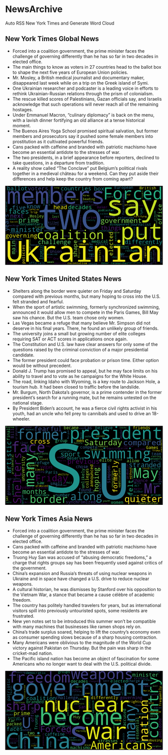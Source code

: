 # NewsArchive
Auto RSS New York Times and Generate Word Cloud

## New York Times Global News
* Forced into a coalition government, the prime minister faces the challenge of governing differently than he has so far in two decades in elected office.
* The main things to know as voters in 27 countries head to the ballot box to shape the next five years of European Union policies.
* Mr. Mosley, a British medical journalist and documentary maker, disappeared last week while on a trip on the Greek island of Symi.
* One Ukrainian researcher and podcaster is a leading voice in efforts to rethink Ukrainian-Russian relations through the prism of colonialism.
* The rescue killed scores of Palestinians, Gazan officials say, and Israelis acknowledge that such operations will never reach all of the remaining hostages.
* Under Emmanuel Macron, “culinary diplomacy” is back on the menu, with a lavish dinner fortifying an old alliance at a tense historical moment.
* The Buenos Aires Yoga School promised spiritual salvation, but former members and prosecutors say it pushed some female members into prostitution as it cultivated powerful friends.
* Cans packed with caffeine and branded with patriotic machismo have become an essential antidote to the stresses of war.
* The two presidents, in a brief appearance before reporters, declined to take questions, in a departure from tradition.
* A reality show called “The Conclave” put Belgium’s political rivals together in a medieval château for a weekend. Can they put aside their differences and help keep the country from coming apart?

![Global](./global.png)
## New York Times United States News
* Shelters along the border were quieter on Friday and Saturday compared with previous months, but many hoping to cross into the U.S. felt stranded and fearful.
* When the sport of artistic swimming, formerly synchronized swimming, announced it would allow men to compete in the Paris Games, Bill May saw his chance. But the U.S. team chose only women.
* Las Vegas became a refuge that many believe Mr. Simpson did not deserve in his final years. There, he found an unlikely group of friends.
* The university joins a small but growing number of elite colleges requiring SAT or ACT scores in applications once again.
* The Constitution and U.S. law have clear answers for only some of the questions raised by the criminal conviction of a major presidential candidate.
* The former president could face probation or prison time. Either option would be without precedent.
* Donald J. Trump has promised to appeal, but he may face limits on his ability to travel and to vote as he campaigns for the White House.
* The road, linking Idaho with Wyoming, is a key route to Jackson Hole, a tourism hub. It had been closed to traffic before the landslide.
* Mr. Burgum, North Dakota’s governor, is a prime contender in the former president’s search for a running mate, but he remains untested on the national stage.
* By President Biden’s account, he was a fierce civil rights activist in his youth, had an uncle who fell prey to cannibals and used to drive an 18-wheeler.

![US](./usnews.png)
## New York Times Asia News
* Forced into a coalition government, the prime minister faces the challenge of governing differently than he has so far in two decades in elected office.
* Cans packed with caffeine and branded with patriotic machismo have become an essential antidote to the stresses of war.
* Truong Huy San was accused of “abusing democratic freedoms,” a charge that rights groups say has been frequently used against critics of the government.
* China’s expansion and Russia’s threats of using nuclear weapons in Ukraine and in space have changed a U.S. drive to reduce nuclear weapons.
* A cultural historian, he was dismisses by Stanford over his opposition to the Vietnam War, a stance that became a cause célèbre of academic freedom.
* The country has politely handled travelers for years, but as international visitors spill into previously untouristed spots, some residents are frustrated.
* New yen notes set to be introduced this summer won’t be compatible with many machines that businesses like ramen shops rely on.
* China’s trade surplus soared, helping to lift the country’s economy even as consumer spending slows because of a sharp housing contraction.
* Many Americans were oblivious to the magnitude of the World Cup victory against Pakistan on Thursday. But the pain was sharp in the cricket-mad nation.
* The Pacific island nation has become an object of fascination for some Americans who no longer want to deal with the U.S. political divide.

![Asian](./asian.png)

